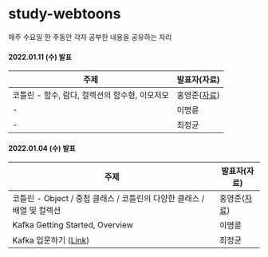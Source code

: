 # study-webtoons

매주 수요일 한 주동안 각자 공부한 내용을 공유하는 자리

#### 2022.01.11 (수) 발표
주제|발표자(자료)
---|---
코틀린 - 함수, 람다, 컬렉션의 함수형, 이모저모|홍영준([자료](https://github.com/study-playground/study-webtoons/issues/3))
-|이명륜
-|최정균

#### 2022.01.04 (수) 발표
주제|발표자(자료)
---|---
코틀린 - Object / 중첩 클래스 / 코틀린의 다양한 클래스 / 배열 및 컬렉션| 홍영준([자료](https://github.com/study-playground/study-webtoons/issues/1#issuecomment-1369334997))
Kafka Getting Started, Overview |이명륜
Kafka 입문하기 ([Link](https://github.com/wjdrbs96/Today-I-Learn/tree/master/Kafka)) |최정균
